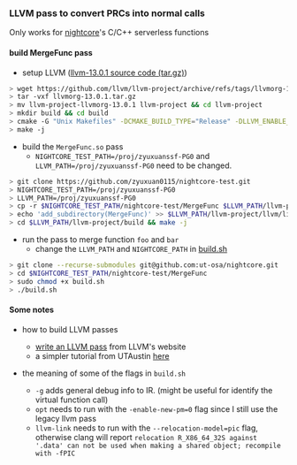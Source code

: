 ### LLVM pass to convert PRCs into normal calls
Only works for [nightcore](https://github.com/ut-osa/nightcore)'s C/C++ serverless functions

#### build MergeFunc pass

- setup LLVM ([llvm-13.0.1 source code (tar.gz)](https://github.com/llvm/llvm-project/releases/tag/llvmorg-13.0.1))

```bash
> wget https://github.com/llvm/llvm-project/archive/refs/tags/llvmorg-13.0.1.tar.gz
> tar -vxf llvmorg-13.0.1.tar.gz
> mv llvm-project-llvmorg-13.0.1 llvm-project && cd llvm-project
> mkdir build && cd build
> cmake -G "Unix Makefiles" -DCMAKE_BUILD_TYPE="Release" -DLLVM_ENABLE_PROJECTS="clang;clang-tools-extra;compiler-rt;lldb;lld" DLLVM_ENABLE_RUNTIMES="libcxx;libcxxabi" ../llvm
> make -j
```
- build the `MergeFunc.so` pass
  + `NIGHTCORE_TEST_PATH=/proj/zyuxuanssf-PG0` and `LLVM_PATH=/proj/zyuxuanssf-PG0` need to be changed. 

```bash
> git clone https://github.com/zyuxuan0115/nightcore-test.git
> NIGHTCORE_TEST_PATH=/proj/zyuxuanssf-PG0 
> LLVM_PATH=/proj/zyuxuanssf-PG0 
> cp -r $NIGHTCORE_TEST_PATH/nightcore-test/MergeFunc $LLVM_PATH/llvm-project/llvm/lib/Transforms/
> echo 'add_subdirectory(MergeFunc)' >> $LLVM_PATH/llvm-project/llvm/lib/Transforms/CMakeList.txt
> cd $LLVM_PATH/llvm-project/build && make -j
```

- run the pass to merge function `foo` and `bar`
  + change the `LLVM_PATH` and `NIGHTCORE_PATH` in [build.sh](https://github.com/zyuxuan0115/nightcore-test/blob/main/MergeFunc/build.sh)

```bash
> git clone --recurse-submodules git@github.com:ut-osa/nightcore.git
> cd $NIGHTCORE_TEST_PATH/nightcore-test/MergeFunc
> sudo chmod +x build.sh
> ./build.sh
```

#### Some notes
- how to build LLVM passes
  + [write an LLVM pass](https://llvm.org/docs/WritingAnLLVMPass.html) from LLVM's website
  + a simpler tutorial from UTAustin [here](https://www.cs.utexas.edu/~pingali/CS380C/2020/assignments/llvm-guide.html)

- the meaning of some of the flags in `build.sh`
  + `-g` adds general debug info to IR. (might be useful for identify the virtual function call)
  + `opt` needs to run with the `-enable-new-pm=0` flag since I still use the legacy llvm pass
  + `llvm-link` needs to run with the `--relocation-model=pic` flag, otherwise clang will report `relocation R_X86_64_32S against '.data' can not be used when making a shared object; recompile with -fPIC` 


